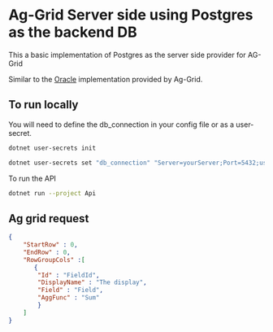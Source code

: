 # Ag-Grid Server side using Postgres as the backend DB

This a basic implementation of Postgres as the server side provider for AG-Grid

Similar to the [Oracle](<https://www.ag-grid.com/archive/25.0.0/documentation/angular/server-side-operations-oracle/>) implementation provided by Ag-Grid.

## To run locally

You will need to define the db_connection in your config file or as a user-secret.

``` sh
dotnet user-secrets init

dotnet user-secrets set "db_connection" "Server=yourServer;Port=5432;user id=userId;password=yourPassword"
```

To run the API

```sh
dotnet run --project Api
```

## Ag grid request

```json
{
    "StartRow" : 0,
    "EndRow" : 0,
    "RowGroupCols" :[
       {
        "Id" : "FieldId",
        "DisplayName" : "The display",
        "Field" : "Field",
        "AggFunc" : "Sum"
        } 
    ]
}
```
